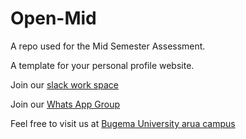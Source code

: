 # Open-Mid
A repo used for the Mid Semester Assessment.

A template for your personal profile website.


Join our [slack work space](https://join.slack.com/t/slack-pyo5813/shared_invite/zt-yjxuv2u9-nh76BpOrSGEpbPsF8K7_pg) 

Join our [Whats App Group](https://chat.whatsapp.com/JNylJhAZ2sj0uT7mBqyqBC)

Feel free to visit us at [Bugema University arua campus](https://bugemauniv.ac.ug/)

